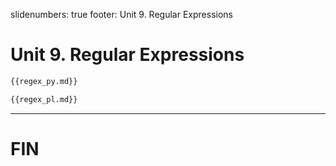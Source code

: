 slidenumbers: true
footer: Unit 9. Regular Expressions

# Unit 9. Regular Expressions

~~~ python
{{regex_py.md}}
~~~

~~~ perl
{{regex_pl.md}}
~~~

---

# FIN
